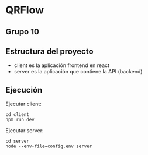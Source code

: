 # QRFlow 
## Grupo 10

## Estructura del proyecto
- client es la aplicación frontend en react
- server es la aplicación que contiene la API (backend)

## Ejecución
Ejecutar client:
```
cd client
npm run dev
```

Ejecutar server:
```
cd server
node --env-file=config.env server
```

